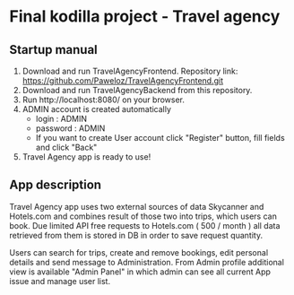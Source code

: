 # Final kodilla project - Travel agency

## Startup manual

1. Download and run TravelAgencyFrontend. Repository link: https://github.com/Paweloz/TravelAgencyFrontend.git
2. Download and run TravelAgencyBackend from this repository.
3. Run http://localhost:8080/ on your browser.
4. ADMIN account is created automatically 
   - login : ADMIN
   - password : ADMIN 
   - If you want to create User account click "Register" button, fill fields and click "Back"
5. Travel Agency app is ready to use!

## App description

Travel Agency app uses two external sources of data Skycanner and Hotels.com and combines result of those two into trips,
which users can book. Due limited API free requests to Hotels.com ( 500 / month ) all data retrieved from them is stored in 
DB in order to save request quantity.

Users can search for trips, create and remove bookings, edit personal details and send message to Administration.
From Admin profile additional view is available "Admin Panel" in which admin can see all current App issue and manage
user list.

